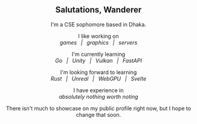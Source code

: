<div align="center">

Salutations, Wanderer 
---------------------
I'm a CSE sophomore based in Dhaka. 

I like working on \
*games &ensp;&vert;&ensp; graphics &ensp;&vert;&ensp; servers*

I'm currently learning \
*Go &ensp;&vert;&ensp; Unity &ensp;&vert;&ensp; Vulkan &ensp;&vert;&ensp; FastAPI*

I'm looking forward to learning \
*Rust &ensp;&vert;&ensp; Unreal &ensp;&vert;&ensp; WebGPU &ensp;&vert;&ensp; Svelte*

I have experience in \
*absolutely nothing worth noting*

There isn't much to showcase on my public profile right now, but I hope to change that soon. 

</div>

